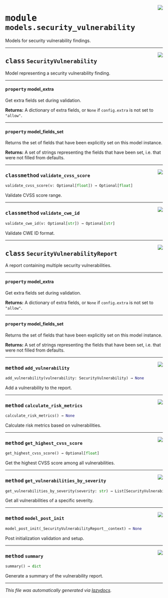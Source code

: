 <!-- markdownlint-disable -->

<a href="https://github.com/example/my-project/blob/main/src/automated_security_helper/models/security_vulnerability.py#L0"><img align="right" style="float:right;" src="https://img.shields.io/badge/-source-cccccc?style=flat-square"></a>

# <kbd>module</kbd> `models.security_vulnerability`
Models for security vulnerability findings. 



---

<a href="https://github.com/example/my-project/blob/main/src/automated_security_helper/models/security_vulnerability.py#L13"><img align="right" style="float:right;" src="https://img.shields.io/badge/-source-cccccc?style=flat-square"></a>

## <kbd>class</kbd> `SecurityVulnerability`
Model representing a security vulnerability finding. 


---

#### <kbd>property</kbd> model_extra

Get extra fields set during validation. 



**Returns:**
  A dictionary of extra fields, or `None` if `config.extra` is not set to `"allow"`. 

---

#### <kbd>property</kbd> model_fields_set

Returns the set of fields that have been explicitly set on this model instance. 



**Returns:**
  A set of strings representing the fields that have been set,  i.e. that were not filled from defaults. 



---

<a href="https://github.com/example/my-project/blob/main/src/automated_security_helper/models/security_vulnerability.py#L51"><img align="right" style="float:right;" src="https://img.shields.io/badge/-source-cccccc?style=flat-square"></a>

### <kbd>classmethod</kbd> `validate_cvss_score`

```python
validate_cvss_score(v: Optional[float]) → Optional[float]
```

Validate CVSS score range. 

---

<a href="https://github.com/example/my-project/blob/main/src/automated_security_helper/models/security_vulnerability.py#L43"><img align="right" style="float:right;" src="https://img.shields.io/badge/-source-cccccc?style=flat-square"></a>

### <kbd>classmethod</kbd> `validate_cwe_id`

```python
validate_cwe_id(v: Optional[str]) → Optional[str]
```

Validate CWE ID format. 


---

<a href="https://github.com/example/my-project/blob/main/src/automated_security_helper/models/security_vulnerability.py#L60"><img align="right" style="float:right;" src="https://img.shields.io/badge/-source-cccccc?style=flat-square"></a>

## <kbd>class</kbd> `SecurityVulnerabilityReport`
A report containing multiple security vulnerabilities. 


---

#### <kbd>property</kbd> model_extra

Get extra fields set during validation. 



**Returns:**
  A dictionary of extra fields, or `None` if `config.extra` is not set to `"allow"`. 

---

#### <kbd>property</kbd> model_fields_set

Returns the set of fields that have been explicitly set on this model instance. 



**Returns:**
  A set of strings representing the fields that have been set,  i.e. that were not filled from defaults. 



---

<a href="https://github.com/example/my-project/blob/main/src/automated_security_helper/models/security_vulnerability.py#L132"><img align="right" style="float:right;" src="https://img.shields.io/badge/-source-cccccc?style=flat-square"></a>

### <kbd>method</kbd> `add_vulnerability`

```python
add_vulnerability(vulnerability: SecurityVulnerability) → None
```

Add a vulnerability to the report. 

---

<a href="https://github.com/example/my-project/blob/main/src/automated_security_helper/models/security_vulnerability.py#L93"><img align="right" style="float:right;" src="https://img.shields.io/badge/-source-cccccc?style=flat-square"></a>

### <kbd>method</kbd> `calculate_risk_metrics`

```python
calculate_risk_metrics() → None
```

Calculate risk metrics based on vulnerabilities. 

---

<a href="https://github.com/example/my-project/blob/main/src/automated_security_helper/models/security_vulnerability.py#L142"><img align="right" style="float:right;" src="https://img.shields.io/badge/-source-cccccc?style=flat-square"></a>

### <kbd>method</kbd> `get_highest_cvss_score`

```python
get_highest_cvss_score() → Optional[float]
```

Get the highest CVSS score among all vulnerabilities. 

---

<a href="https://github.com/example/my-project/blob/main/src/automated_security_helper/models/security_vulnerability.py#L136"><img align="right" style="float:right;" src="https://img.shields.io/badge/-source-cccccc?style=flat-square"></a>

### <kbd>method</kbd> `get_vulnerabilities_by_severity`

```python
get_vulnerabilities_by_severity(severity: str) → List[SecurityVulnerability]
```

Get all vulnerabilities of a specific severity. 

---

<a href="https://github.com/example/my-project/blob/main/src/automated_security_helper/models/security_vulnerability.py#L84"><img align="right" style="float:right;" src="https://img.shields.io/badge/-source-cccccc?style=flat-square"></a>

### <kbd>method</kbd> `model_post_init`

```python
model_post_init(_SecurityVulnerabilityReport__context) → None
```

Post initialization validation and setup. 

---

<a href="https://github.com/example/my-project/blob/main/src/automated_security_helper/models/security_vulnerability.py#L147"><img align="right" style="float:right;" src="https://img.shields.io/badge/-source-cccccc?style=flat-square"></a>

### <kbd>method</kbd> `summary`

```python
summary() → dict
```

Generate a summary of the vulnerability report. 




---

_This file was automatically generated via [lazydocs](https://github.com/ml-tooling/lazydocs)._
